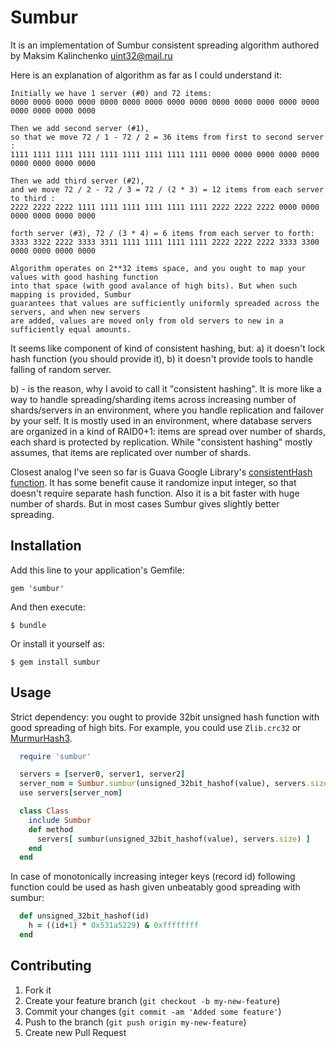 # Sumbur

It is an implementation of Sumbur consistent spreading algorithm authored by Maksim Kalinchenko uint32@mail.ru

Here is an explanation of algorithm as far as I could understand it:

    Initially we have 1 server (#0) and 72 items:
    0000 0000 0000 0000 0000 0000 0000 0000 0000 0000 0000 0000 0000 0000 0000 0000 0000 0000
    
    Then we add second server (#1),
    so that we move 72 / 1 - 72 / 2 = 36 items from first to second server :
    1111 1111 1111 1111 1111 1111 1111 1111 1111 0000 0000 0000 0000 0000 0000 0000 0000 0000

    Then we add third server (#2),
    and we move 72 / 2 - 72 / 3 = 72 / (2 * 3) = 12 items from each server to third :
    2222 2222 2222 1111 1111 1111 1111 1111 1111 2222 2222 2222 0000 0000 0000 0000 0000 0000

    forth server (#3), 72 / (3 * 4) = 6 items from each server to forth:
    3333 3322 2222 3333 3311 1111 1111 1111 1111 2222 2222 2222 3333 3300 0000 0000 0000 0000
    
    Algorithm operates on 2**32 items space, and you ought to map your values with good hashing function
    into that space (with good avalance of high bits). But when such mapping is provided, Sumbur
    guarantees that values are sufficiently uniformly spreaded across the servers, and when new servers
    are added, values are moved only from old servers to new in a sufficiently equal amounts.

It seems like component of kind of consistent hashing, but:
a) it doesn't lock hash function (you should provide it),
b) it doesn't provide tools to handle falling of random server.

b) - is the reason, why I avoid to call it "consistent hashing". It is more like a way to handle
spreading/sharding items across increasing number of shards/servers in an environment, where you
handle replication and failover by your self. It is mostly used in an environment, where database
servers are organized in a kind of RAID0+1: items are spread over number of shards, each shard is
protected by replication. While "consistent hashing" mostly assumes, that items are replicated over
number of shards.

Closest analog I've seen so far is Guava Google Library's [consistentHash function](http://code.google.com/p/guava-libraries/source/browse/guava/src/com/google/common/hash/Hashing.java?name=release12#197).
It has some benefit cause it randomize input integer, so that doesn't require separate hash function.
Also it is a bit faster with huge number of shards. But in most cases Sumbur gives slightly better
spreading.

## Installation

Add this line to your application's Gemfile:

    gem 'sumbur'

And then execute:

    $ bundle

Or install it yourself as:

    $ gem install sumbur

## Usage
Strict dependency: you ought to provide 32bit unsigned hash function with good spreading of high bits.
For example, you could use `Zlib.crc32` or [MurmurHash3](https://github.com/funny-falcon/murmurhash3-ruby).

```ruby
  require 'sumbur'

  servers = [server0, server1, server2]
  server_nom = Sumbur.sumbur(unsigned_32bit_hashof(value), servers.size) # => 0 <= int < servers.size
  use servers[server_nom]

  class Class
    include Sumbur
    def method
      servers[ sumbur(unsigned_32bit_hashof(value), servers.size) ]
    end
  end
```

In case of monotonically increasing integer keys (record id) following function could be used as hash given
unbeatably good spreading with sumbur:

```ruby
  def unsigned_32bit_hashof(id)
    h = ((id+1) * 0x531a5229) & 0xffffffff
  end
```

## Contributing

1. Fork it
2. Create your feature branch (`git checkout -b my-new-feature`)
3. Commit your changes (`git commit -am 'Added some feature'`)
4. Push to the branch (`git push origin my-new-feature`)
5. Create new Pull Request
